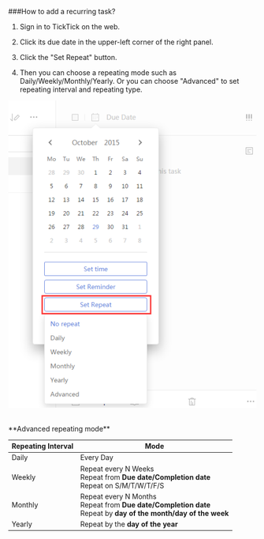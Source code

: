 ###How to add a recurring task?
1. Sign in to TickTick on the web.

2. Click its due date in the upper-left corner of the right panel. 

3. Click the "Set Repeat" button.

4. Then you can choose a repeating mode such as Daily/Weekly/Monthly/Yearly. Or you can choose "Advanced" to set repeating interval and repeating type.


![](recurring.png)



<br />
**Advanced repeating mode**

|Repeating Interval | Mode |
| -- | -- |
|Daily | Every Day |
| Weekly | Repeat every N Weeks<br />Repeat from **Due date/Completion date**<br />Repeat on S/M/T/W/T/F/S|
| Monthly |  Repeat every N Months<br />Repeat from **Due date/Completion date**<br />Repeat by **day of the month/day of the week**|
| Yearly | Repeat by the **day of the year** |


